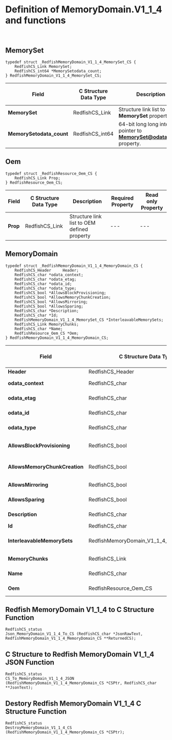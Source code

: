 # Definition of MemoryDomain.V1_1_4 and functions<br><br>

## MemorySet
    typedef struct _RedfishMemoryDomain_V1_1_4_MemorySet_CS {
        RedfishCS_Link MemorySet;
        RedfishCS_int64 *MemorySetodata_count;
    } RedfishMemoryDomain_V1_1_4_MemorySet_CS;

|Field |C Structure Data Type|Description |Required Property|Read only Property
| ---  | --- | --- | --- | ---
|**MemorySet**|RedfishCS_Link| Structure link list to **MemorySet** property.| No| Yes
|**MemorySetodata_count**|RedfishCS_int64| 64-bit long long interger pointer to **MemorySet@odata.count** property.| No| No


## Oem
    typedef struct _RedfishResource_Oem_CS {
        RedfishCS_Link Prop;
    } RedfishResource_Oem_CS;

|Field |C Structure Data Type|Description |Required Property|Read only Property
| ---  | --- | --- | --- | ---
|**Prop**|RedfishCS_Link| Structure link list to OEM defined property| ---| ---


## MemoryDomain
    typedef struct _RedfishMemoryDomain_V1_1_4_MemoryDomain_CS {
        RedfishCS_Header     Header;
        RedfishCS_char *odata_context;
        RedfishCS_char *odata_etag;
        RedfishCS_char *odata_id;
        RedfishCS_char *odata_type;
        RedfishCS_bool *AllowsBlockProvisioning;
        RedfishCS_bool *AllowsMemoryChunkCreation;
        RedfishCS_bool *AllowsMirroring;
        RedfishCS_bool *AllowsSparing;
        RedfishCS_char *Description;
        RedfishCS_char *Id;
        RedfishMemoryDomain_V1_1_4_MemorySet_CS *InterleavableMemorySets;
        RedfishCS_Link MemoryChunks;
        RedfishCS_char *Name;
        RedfishResource_Oem_CS *Oem;
    } RedfishMemoryDomain_V1_1_4_MemoryDomain_CS;

|Field |C Structure Data Type|Description |Required Property|Read only Property
| ---  | --- | --- | --- | ---
|**Header**|RedfishCS_Header|Redfish C structure header|---|---
|**odata_context**|RedfishCS_char| String pointer to **@odata.context** property.| No| No
|**odata_etag**|RedfishCS_char| String pointer to **@odata.etag** property.| No| No
|**odata_id**|RedfishCS_char| String pointer to **@odata.id** property.| Yes| No
|**odata_type**|RedfishCS_char| String pointer to **@odata.type** property.| Yes| No
|**AllowsBlockProvisioning**|RedfishCS_bool| Boolean pointer to **AllowsBlockProvisioning** property.| No| Yes
|**AllowsMemoryChunkCreation**|RedfishCS_bool| Boolean pointer to **AllowsMemoryChunkCreation** property.| No| Yes
|**AllowsMirroring**|RedfishCS_bool| Boolean pointer to **AllowsMirroring** property.| No| Yes
|**AllowsSparing**|RedfishCS_bool| Boolean pointer to **AllowsSparing** property.| No| Yes
|**Description**|RedfishCS_char| String pointer to **Description** property.| No| Yes
|**Id**|RedfishCS_char| String pointer to **Id** property.| Yes| Yes
|**InterleavableMemorySets**|RedfishMemoryDomain_V1_1_4_MemorySet_CS| Structure points to **InterleavableMemorySets** property.| No| No
|**MemoryChunks**|RedfishCS_Link| Structure link list to **MemoryChunks** property.| No| Yes
|**Name**|RedfishCS_char| String pointer to **Name** property.| Yes| Yes
|**Oem**|RedfishResource_Oem_CS| Structure points to **Oem** property.| No| No
## Redfish MemoryDomain V1_1_4 to C Structure Function
    RedfishCS_status
    Json_MemoryDomain_V1_1_4_To_CS (RedfishCS_char *JsonRawText, RedfishMemoryDomain_V1_1_4_MemoryDomain_CS **ReturnedCS);

## C Structure to Redfish MemoryDomain V1_1_4 JSON Function
    RedfishCS_status
    CS_To_MemoryDomain_V1_1_4_JSON (RedfishMemoryDomain_V1_1_4_MemoryDomain_CS *CSPtr, RedfishCS_char **JsonText);

## Destory Redfish MemoryDomain V1_1_4 C Structure Function
    RedfishCS_status
    DestroyMemoryDomain_V1_1_4_CS (RedfishMemoryDomain_V1_1_4_MemoryDomain_CS *CSPtr);

